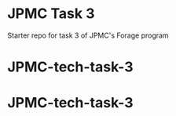 # JPMC Task 3
Starter repo for task 3 of JPMC's Forage program
# JPMC-tech-task-3
# JPMC-tech-task-3
